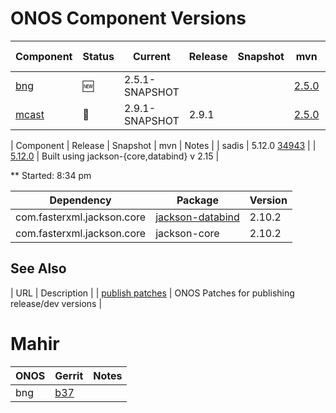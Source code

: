 ONOS Component Versions
=======================

| Component | Status | Current | Release | Snapshot | mvn | J:app-rel | Notes |
| --------- | ------ | --------| ------- | -------- | --- | --------- | ----- |
| [bng](https://gerrit.opencord.org/plugins/gitiles/bng) | :new: | 2.5.1-SNAPSHOT | | | [2.5.0](https://mvnrepository.com/artifact/org.opencord/bng) | [303](https://jenkins.opencord.org/job/onos-app-release/303/console) | |
| [mcast](https://gerrit.opencord.org/plugins/gitiles/mcast) | :hammer: | 2.9.1-SNAPSHOT | 2.9.1 | | [2.5.0](https://mvnrepository.com/artifact/org.opencord/bng) | [303](https://jenkins.opencord.org/job/onos-app-release/303/console) | |

    
| Component | Release | Snapshot | mvn | Notes |
| sadis     | 5.12.0 [34943](https://gerrit.opencord.orgc/sadis/+/34943) | | [5.12.0](https://mvnrepository.com/artifact/org.opencord/sadis) | Built using jackson-{core,databind} v 2.15 |

** Started: 8:34 pm

| Dependency | Package | Version |
| ---------- | ------- | --------|
| com.fasterxml.jackson.core | [jackson-databind](https://gerrit.opncord.org/plugins/gitiles/sadis/+/refs/heads/master/app/pom.xml#90) | 2.10.2 |     
| com.fasterxml.jackson.core | jackson-core             | 2.10.2 |     

## See Also

| URL | Description |
| [publish patches](https://gerrit.opencord.org/q/owner:do-not-reply%2540opennetworking.org) | ONOS Patches for publishing release/dev versions |


Mahir
=====

| ONOS | Gerrit | Notes |
| ---- | ------ | ----- |
| bng  | [b37](https://gerrit.opencord.org/c/bng/+/34990/1/pom.xml#b37) | |